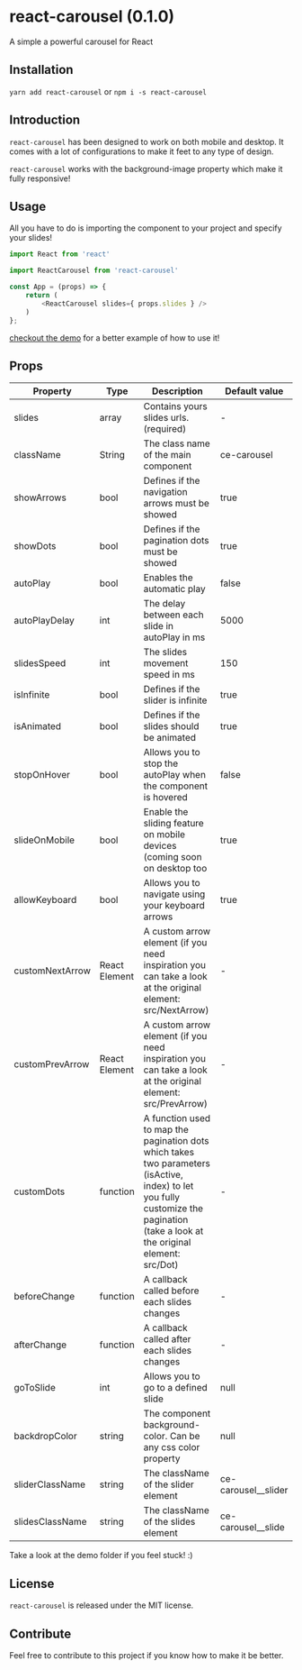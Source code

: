 # react-carousel (0.1.0)

A simple a powerful carousel for React

## Installation

`yarn add react-carousel` or `npm i -s react-carousel`

## Introduction

`react-carousel` has been designed to work on both mobile and desktop. It comes with a lot of configurations to make it feet to any type of design. 

`react-carousel` works with the background-image property which make it fully responsive!  

## Usage

All you have to do is importing the component to your project and specify your slides! 

``` js
import React from 'react'

import ReactCarousel from 'react-carousel'

const App = (props) => {
	return (
		<ReactCarousel slides={ props.slides } />
	)
};

```


[checkout the demo](https://github.com/chuck-durst/react-carousel/tree/master/demo/src) for a better example of how to use it! 


## Props


|    Property      | Type |          Description                                                                                                    | Default value |
| -------------    | ---- |          -----------                                                                                                    | ------------- |
|  slides          | array | Contains yours slides urls. (required)                                                                                 | -             |
|  className       | String | The class name of the main component                                                                                  | ce-carousel   |
|  showArrows      | bool | Defines if the navigation arrows must be showed                                                                         | true          |
|  showDots        | bool | Defines if the pagination dots must be showed                                                                           | true          |
|  autoPlay        | bool | Enables the automatic play                                                                                              | false         |
|  autoPlayDelay   | int  | The delay between each slide in autoPlay in ms                                                                          | 5000          |
|  slidesSpeed     | int  | The slides movement speed in ms                                                                                         | 150           |
|  isInfinite      | bool | Defines if the slider is infinite                                                                                       | true          |
|  isAnimated      | bool | Defines if the slides should be animated                                                                                | true          |
|  stopOnHover     | bool | Allows you to stop the autoPlay when the component is hovered                                                           | false         |
|  slideOnMobile   | bool | Enable the sliding feature on mobile devices (coming soon on desktop too                                                | true          |
|  allowKeyboard   | bool | Allows you to navigate using your keyboard arrows                                                                       | true          |
|  customNextArrow | React Element | A custom arrow element (if you need inspiration you can take a look at the original element: src/NextArrow)    | -             | 
|  customPrevArrow | React Element | A custom arrow element (if you need inspiration you can take a look at the original element: src/PrevArrow)    | -             | 
|  customDots      | function | A function used to map the pagination dots which takes two parameters (isActive, index) to let you fully customize the pagination (take a look at the original element: src/Dot) | - |
|  beforeChange    | function | A callback called before each slides changes                                                                        | -             |
|  afterChange     | function | A callback called after each slides changes                                                                         | -             |
|  goToSlide       | int  | Allows you to go to a defined slide                                                                                     | null          |
|  backdropColor   | string | The component background-color. Can be any css color property                                                         | null          |
|  sliderClassName | string | The className of the slider element                                                                                   | ce-carousel__slider |
|  slidesClassName | string | The className of the slides element                                                                                   | ce-carousel__slide  |

Take a look at the demo folder if you feel stuck! :)


## License

`react-carousel` is released under the MIT license.


## Contribute

Feel free to contribute to this project if you know how to make it be better.
